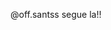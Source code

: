 @off.santss segue la!!
<!---
tortuguitamaromba/tortuguitamaromba is a ✨ special ✨ repository because its `README.md` (this file) appears on your GitHub profile.
You can click the Preview link to take a look at your changes.
--->
